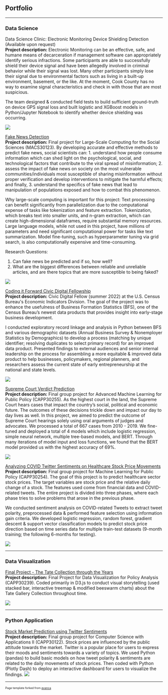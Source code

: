 ## Portfolio

---
### Data Science
Data Science Clinic: Electronic Monitoring Device Shielding Detection (Available upon request)
<br>
**Project description:** Electronic Monitoring can be an effective, safe, and humane means of decarceration if management software can appropriately identify serious infractions. Some participants are able to successfully shield their device signal and have been allegedly involved in criminal behavior while their signal was lost. Many other participants simply lose their signal due to
environmental factors such as living in a built-up environment, basement, or the like. At the moment, Cook County has no way to examine signal characteristics and check in with those that are most suspicious. 

The team designed & conducted field tests to build sufficient ground-truth on device GPS signal loss and built logistic and XGBoost models in Python/Jupyter Notebook to identify whether device shielding was occurring.

<img src="images/RISC.png?raw=true"/>

[Fake News Detection](https://github.com/Crliu4/final-project-fake_news)
<br>
**Project description:** Final project for Large-Scale Computing for the Social Sciences (MACS30123). By developing accurate and effective methods to predict fake news, social scientists can: 1. understand how people consume information which can shed light on the psychological, social, and technological factors that contribute to the viral spread of misinformation; 2. assess the impact of fake news on society on the most vulnerable communities/individuals most susceptible of sharing misinformation without proper verification and develop interventions to mitigate the harmful effects; and finally, 3. understand the specifics of fake news that lead to manipulation of populations exposed and how to combat this phenomenon.

Why large-scale computing is important for this project: Text processing can benefit significantly from parallelization due to the computational expense of tasks like tokenization and feature extraction. Tokenization, which breaks text into smaller units, and n-gram extraction, which can create high-dimensional dataframes, require substantial memory resources. Large language models, while not used in this project, have millions of parameters and need significant computational power for tasks like text summarization. Model fine-tuning, such as hyperparameter tuning via grid search, is also computationally expensive and time-consuming.

Research Questions:
1. Can fake news be predicted and if so, how well?
2. What are the biggest differences between reliable and unreliable articles, and are there topics that are more susceptible to being faked?

<img src="images/nlp poster.png?raw=true"/>

[Coding it Forward Civic Digital Fellowship](https://github.com/codingitforward/cdf2022/blob/main/Carolyn_Liu.pdf)
<br>
**Project description:** Civic Digital Fellow (summer 2022) at the U.S. Census Bureau's Economic Indicators Division. The goal of the project was to enhance the usefulness of Business Formation Statistics (BFS), one of the Census Bureau’s newest data products that provides insight into early-stage business development. 

I conducted exploratory record linkage and analysis in Python between BFS and various demographic datasets (Annual Business Survey & Nonemployer Statistics by Demographics) to develop a process (matching by unique identifier; resolving duplicates to select primary record) for an improved data product. Presented findings to external audiences and senior internal leadership on the process for assembling a more equitable & improved data product to help businesses, policymakers, regional planners, and researchers assess the current state of early entrepreneurship at the national and state levels.

<img src="images/CDF.png?raw=true"/>

[Supreme Court Verdict Prediction](https://github.com/Crliu4/supreme_court_verdict_predictor)
<br>
**Project description:** Final group project for Advanced Machine Learning for Public Policy (CAPP30255). As the highest court in the land, the Supreme Court hears cases that impact the country’s social, political and economic future. The outcomes of these decisions trickle down and impact our day to day lives as well. In this project, we aimed to predict the outcome of Supreme Court hearings solely using oral arguments of judges and advocates. We processed a total of 667 cases from 2010 - 2019. We fine-tuned and deployed a total of 4 models which include logistic regression, simple neural network, multiple tree-based models, and BERT. Through many iterations of model input and loss functions, we found that the BERT model provided us with the highest accuracy of 69%.

<img src="images/nlp poster.png?raw=true"/>

[Analyzing COVID Twitter Sentiments on Healthcare Stock Price Movements](https://github.com/Crliu4/capp30254_fight_potatoes.git)
<br>
**Project description:** Final group project for Machine Learning for Public Policy (CAPP30254). The goal of this project is to predict healthcare sector stock prices. The target variables are stock price and the relative daily change of a stock. The features used come from financial data and COVID-related tweets. The entire project is divided into three phases, where each phase tries to solve problems that arose in the previous phase. 

We conducted sentiment analysis on COVID-related Tweets to extract tweet polarity, preprocessed data & performed feature selection using information gain criteria. We developed logistic regression, random forest, gradient descent & support vector classification models to predict stock price direction based on time series data for multiple train-test datasets (9-month training; the following 6-months for testing).

<img src="images/CAPP30254.png?raw=true"/>

---

### Data Visualization
[Final Project - The Tate Collection through the Years](https://crliu4.github.io/CAPP30239_FA22/final_project/code/project.html)
<br>
**Project description:** Final Project for Data Visualization for Policy Analysis (CAPP30239). Coded primarily in D3.js to conduct visual storytelling (used stacked bar, interactive treemap & modified beeswarm charts) about the Tate Gallery Collection throughout time.

<img src="images/Dataviz.png?raw=true"/>

---

### Python Application
[Stock Market Prediction using Twitter Sentiments](https://github.com/uchicago-CAPP30122-win-2022/proj-fight_potatoes)
<br>
**Project description:** Final group project for Computer Science with Applications II (CAPP30122). Stock prices are influenced by the public attitude towards the market. Twitter is a popular place for users to express their moods and sentiments towards a
variety of topics. We used Python (pandas) to build basic models on how tweet polarity & sentiments are related to the daily movements of stock prices. Then coded with Python (Plotly Dash) to deploy an interactive dashboard for users to visualize the findings.
<img src="images/CAPP30122.png?raw=true"/>

---
<p style="font-size:9px">Page template forked from <a href="https://github.com/evanca/quick-portfolio">evanca</a></p>
<!-- Remove above link if you don't want to attibute -->
